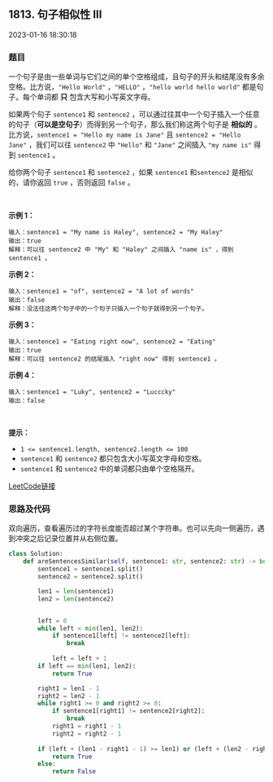 ## 1813. 句子相似性 III

2023-01-16 18:30:18

### 题目

一个句子是由一些单词与它们之间的单个空格组成，且句子的开头和结尾没有多余空格。比方说，``"Hello World"`` ，``"HELLO"`` ，``"hello world hello world"`` 都是句子。每个单词都 **只** 包含大写和小写英文字母。

如果两个句子 ``sentence1`` 和 ``sentence2`` ，可以通过往其中一个句子插入一个任意的句子（**可以是空句子**）而得到另一个句子，那么我们称这两个句子是 **相似的** 。比方说，``sentence1 = "Hello my name is Jane"`` 且 ``sentence2 = "Hello Jane"`` ，我们可以往 ``sentence2`` 中 ``"Hello"`` 和 ``"Jane"`` 之间插入 ``"my name is"`` 得到 ``sentence1`` 。

给你两个句子 ``sentence1`` 和 ``sentence2`` ，如果 ``sentence1`` 和``sentence2`` 是相似的，请你返回 ``true`` ，否则返回 ``false`` 。

 

**示例 1：**

```
输入：sentence1 = "My name is Haley", sentence2 = "My Haley"
输出：true
解释：可以往 sentence2 中 "My" 和 "Haley" 之间插入 "name is" ，得到 sentence1 。
```

**示例 2：**

```
输入：sentence1 = "of", sentence2 = "A lot of words"
输出：false
解释：没法往这两个句子中的一个句子只插入一个句子就得到另一个句子。
```

**示例 3：**

```
输入：sentence1 = "Eating right now", sentence2 = "Eating"
输出：true
解释：可以往 sentence2 的结尾插入 "right now" 得到 sentence1 。
```

**示例 4：**

```
输入：sentence1 = "Luky", sentence2 = "Lucccky"
输出：false
```

 

**提示：**


- ``1 <= sentence1.length, sentence2.length <= 100``
- ``sentence1`` 和 ``sentence2`` 都只包含大小写英文字母和空格。
- ``sentence1`` 和 ``sentence2`` 中的单词都只由单个空格隔开。



[LeetCode链接](https://leetcode-cn.com/problems/sentence-similarity-iii/)

### 思路及代码

双向遍历，查看遍历过的字符长度能否超过某个字符串。也可以先向一侧遍历，遇到冲突之后记录位置并从右侧位置。

```python
class Solution:
    def areSentencesSimilar(self, sentence1: str, sentence2: str) -> bool:
        sentence1 = sentence1.split()
        sentence2 = sentence2.split()

        len1 = len(sentence1)
        len2 = len(sentence2)


        left = 0
        while left < min(len1, len2):
            if sentence1[left] != sentence2[left]:
                break
            
            left = left + 1
        if left == min(len1, len2):
            return True

        right1 = len1 - 1
        right2 = len2 - 1
        while right1 >= 0 and right2 >= 0:
            if sentence1[right1] != sentence2[right2]:
                break
            right1 = right1 - 1
            right2 = right2 - 1
        
        if (left + (len1 - right1 - 1) >= len1) or (left + (len2 - right2 - 1) >= len2):
            return True
        else:
            return False
```